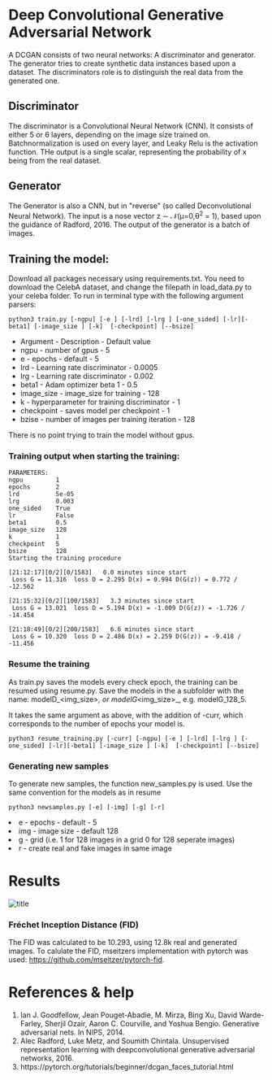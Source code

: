 
# Deep Convolutional Generative Adversarial Network
A DCGAN consists of two neural networks: A discriminator and generator. The generator tries to create synthetic data instances based upon a dataset. The discriminators role is to distinguish the real data from the generated one. 

## Discriminator
The discriminator is a Convolutional Neural Network (CNN). It consists of either 5 or 6 layers, depending on the image size trained on. Batchnormalization is used on every layer, and Leaky Relu is the activation function. THe output is a single scalar, representing the probability of x being from the real dataset.

## Generator
The Generator is also a CNN, but in "reverse" (so called Deconvolutional Neural Network). The input is a nose vector z &sim; &Nscr;(&mu;=0,&theta;<sup>2</sup> = 1), based upon the guidance of Radford, 2016. The output of the generator is a batch of images.

## Training the model:
Download all packages necessary using requirements.txt.
You need to download the CelebA dataset, and change the filepath in load_data.py to your celeba folder.
To run in terminal type with the following argument parsers:
```
python3 train.py [-ngpu] [-e ] [-lrd] [-lrg ] [-one_sided] [-lr][-beta1] [-image_size ] [-k]  [-checkpoint] [--bsize]
```
<ul>
<li>Argument - Description - Default value
<li>ngpu - number of gpus - 5

<li>e - epochs - default - 5

<li>lrd - Learning rate discriminator - 0.0005

<li>lrg - Learning rate discriminator - 0.002

<li>beta1 - Adam optimizer beta 1 - 0.5

<li>image_size - image_size  for training - 128

<li>k - hyperparameter for training discriminator - 1

<li>checkpoint - saves model per checkpoint - 1

<li>bzise - number of images per training iteration - 128
</ul>

There is no point trying to train the model without gpus. 

### Training output when starting the training:
```
PARAMETERS:
ngpu         1
epochs       2 
lrd          5e-05
lrg          0.003
one_sided    True
lr           False
beta1        0.5
image_size   128
k            1
checkpoint   5
bsize        128
Starting the training procedure

[21:12:17][0/2][0/1583]   0.0 minutes since start 
 Loss G = 11.316  loss D = 2.295 D(x) = 0.994 D(G(z)) = 0.772 / -12.562

[21:15:32][0/2][100/1583]   3.3 minutes since start 
 Loss G = 13.021  loss D = 5.194 D(x) = -1.009 D(G(z)) = -1.726 / -14.454

[21:18:49][0/2][200/1583]   6.6 minutes since start 
 Loss G = 10.320  loss D = 2.486 D(x) = 2.259 D(G(z)) = -9.418 / -11.456
```
### Resume the training
As train.py saves the models every check epoch, the training can be resumed using resume.py. Save the models in the a subfolder with the name:
modelD_<img_size>_<epochs>, or modelG_<img_size>_<epochs>, e.g. modelG_128_5.

It takes the same argument as above, with the addition of -curr, which corresponds to the number of epochs your model is. 
```
python3 resume_training.py [-curr] [-ngpu] [-e ] [-lrd] [-lrg ] [-one_sided] [-lr][-beta1] [-image_size ] [-k]  [-checkpoint] [--bsize]
```
### Generating new samples
To generate new samples, the function new_samples.py is used. Use the same convention for the models as in resume
```
python3 newsamples.py [-e] [-img] [-g] [-r]
```
<li>e - epochs - default - 5

<li> img - image size - default 128

<li>g - grid (i.e. 1 for 128 images in a grid 0 for 128 seperate images)

<li>r - create real and fake images in same image

# Results
![title](images_git/RealAndFake128_50_git.png)
 ### Fréchet Inception Distance (FID)
 The FID was calculated to be 10.293, using 12.8k real and generated images. To calulate the FID, mseitzers implementation with pytorch was used: https://github.com/mseitzer/pytorch-fid. 

# References & help
<ol>
<li>Ian J. Goodfellow, Jean Pouget-Abadie, M. Mirza, Bing Xu, David Warde-Farley, Sherjil Ozair,
Aaron C. Courville, and Yoshua Bengio. Generative adversarial nets. In NIPS, 2014.
<li> Alec Radford, Luke Metz, and Soumith Chintala. Unsupervised representation learning with deepconvolutional generative adversarial networks, 2016.
<li>https://pytorch.org/tutorials/beginner/dcgan_faces_tutorial.html
